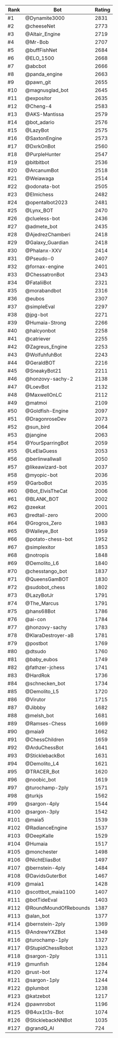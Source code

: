 Rank|Bot|Rating
---|---|---
#1|@Dynamite3000|2831
#2|@cheeseNet|2773
#3|@Altair_Engine|2719
#4|@Mr-Bob|2707
#5|@buffFishNet|2684
#6|@ELO_1500|2668
#7|@abcbot|2666
#8|@panda_engine|2663
#9|@pawn_git|2655
#10|@magnusglad_bot|2645
#11|@expositor|2635
#12|@Cheng-4|2583
#13|@AKS-Mantissa|2579
#14|@bot_adario|2576
#15|@LazyBot|2575
#16|@SaxtonEngine|2573
#17|@DxrkOnBot|2560
#18|@PurpleHunter|2547
#19|@bitbitbot|2536
#20|@ArcanumBot|2518
#21|@Weiawaga|2514
#22|@odonata-bot|2505
#23|@Elmichess|2482
#24|@opentalbot2023|2481
#25|@Lynx_BOT|2470
#26|@clueless-bot|2436
#27|@admete_bot|2435
#28|@AjedrezChamberi|2418
#29|@Galaxy_Guardian|2418
#30|@Phalanx-XXV|2414
#31|@Pseudo-0|2407
#32|@fornax-engine|2401
#33|@ChessatronBot|2343
#34|@FataliiBot|2321
#35|@morabandbot|2316
#36|@eubos|2307
#37|@simpleEval|2297
#38|@jpg-bot|2271
#39|@Humaia-Strong|2266
#40|@halcyonbot|2258
#41|@catriever|2255
#42|@Zagreus_Engine|2253
#43|@WolfuhfuhBot|2243
#44|@GeraldBOT|2216
#45|@SneakyBot21|2211
#46|@honzovy-sachy-2|2138
#47|@LoevBot|2132
#48|@MaxwellOnLC|2112
#49|@matmoi|2109
#50|@Goldfish-Engine|2097
#51|@DragonroseDev|2073
#52|@sun_bird|2064
#53|@jangine|2063
#54|@YourSparringBot|2059
#55|@LeElaGuess|2053
#56|@berlinwallwall|2050
#57|@likeawizard-bot|2037
#58|@myopic-bot|2036
#59|@GarboBot|2035
#60|@Bot_ElvisTheCat|2006
#61|@BLANK_BOT|2002
#62|@zeekat|2001
#63|@redtail-zero|2000
#64|@Grogros_Zero|1983
#65|@Walleye_Bot|1959
#66|@potato-chess-bot|1952
#67|@simplexitor|1853
#68|@notropis|1848
#69|@Demolito_L6|1840
#70|@chesstango_bot|1837
#71|@QueensGamBOT|1830
#72|@sudobot_chess|1802
#73|@LazyBotJr|1791
#74|@The_Marcus|1791
#75|@hans68Bot|1786
#76|@ai-con|1784
#77|@honzovy-sachy|1783
#78|@KlaraDestroyer-aB|1781
#79|@postbot|1769
#80|@dtsudo|1760
#81|@baby_eubos|1749
#82|@fathzer-jchess|1741
#83|@HardRok|1736
#84|@schnecken_bot|1734
#85|@Demolito_L5|1720
#86|@Virutor|1715
#87|@Jibbby|1682
#88|@melsh_bot|1681
#89|@Ramses-Chess|1669
#90|@maia9|1662
#91|@ChessChildren|1659
#92|@ArduChessBot|1641
#93|@SticklebackBot|1631
#94|@Demolito_L4|1621
#95|@TRACER_Bot|1620
#96|@noobic_bot|1619
#97|@turochamp-2ply|1571
#98|@turkjs|1562
#99|@sargon-4ply|1544
#100|@sargon-3ply|1542
#101|@maia5|1539
#102|@RadianceEngine|1537
#103|@DeepKalle|1529
#104|@Humaia|1517
#105|@monchester|1498
#106|@NichtEliasBot|1497
#107|@bernstein-4ply|1484
#108|@DavidsGuterBot|1467
#109|@maia1|1428
#110|@scottbot_maia1100|1407
#111|@botTideEval|1403
#112|@RoundMoundOfRebounds|1387
#113|@alan_bot|1377
#114|@bernstein-2ply|1369
#115|@AndrewYXZBot|1349
#116|@turochamp-1ply|1327
#117|@StupidChessRobot|1323
#118|@sargon-2ply|1311
#119|@munfish|1284
#120|@rust-bot|1274
#121|@sargon-1ply|1244
#122|@plumbot|1238
#123|@katzebot|1217
#124|@pawnrobot|1196
#125|@B4ux1t3s-Bot|1074
#126|@SticklebackNNBot|1035
#127|@grandQ_AI|724
